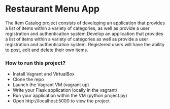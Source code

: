 # Restaurant Menu App
The Item Catalog project consists of developing an application that provides a list of items within a variety of categories, as well as provide a user registration and authentication system.Develop an application that provides a list of items within a variety of categories as well as provide a user registration and authentication system. Registered users will have the ability to post, edit and delete their own items.

### How to run this project?
* Install Vagrant and VirtualBox
* Clone the repo
* Launch the Vagrant VM (vagrant up)
* Write your Flask application locally in the vagrant/<your directory>
* Run your application within the VM (python project.py)
* Open http://localhost:5000 to view the project
